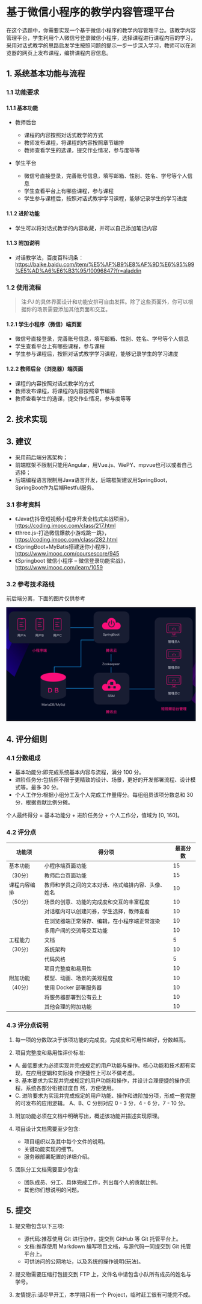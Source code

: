 # 基于微信小程序的教学内容管理平台

在这个选题中，你需要实现一个基于微信小程序的教学内容管理平台。该教学内容管理平台，学生利用个人微信号登录微信小程序，选择课程进行课程内容的学习，采用对话式教学的思路启发学生按照问题的提示一步一步深入学习，教师可以在浏览器的网页上发布课程，编排课程内容信息。

## 1. 系统基本功能与流程

### 1.1 功能要求

#### 1.1.1 基本功能

- 教师后台
    - 课程的内容按照对话式教学的方式
    - 教师发布课程，将课程的内容按照章节编排
    - 教师查看学生的选课，提交作业情况，参与度等等

- 学生平台
    - 微信号直接登录，完善账号信息，填写邮箱、性别、姓名、学号等个人信息
    - 学生查看平台上有哪些课程，参与课程
    - 学生参与课程后，按照对话式教学学习课程，能够记录学生的学习进度


#### 1.1.2 进阶功能

- 学生可以将对话式教学的内容收藏，并可以自己添加笔记内容

#### 1.1.3 附加说明

- 对话教学法，百度百科词条：https://baike.baidu.com/item/%E5%AF%B9%E8%AF%9D%E6%95%99%E5%AD%A6%E6%B3%95/10096847?fr=aladdin


### 1.2 使用流程

> 注:PJ 的具体界面设计和功能安排可自由发挥。除了这些页面外，你可以根据你的场景需要添加其他页面和交互。

#### 1.2.1 学生小程序（微信）端页面

- 微信号直接登录，完善账号信息，填写邮箱、性别、姓名、学号等个人信息
- 学生查看平台上有哪些课程，参与课程
- 学生参与课程后，按照对话式教学学习课程，能够记录学生的学习进度

#### 1.2.2 教师后台（浏览器）端页面

- 课程的内容按照对话式教学的方式
- 教师发布课程，将课程的内容按照章节编排
- 教师查看学生的选课，提交作业情况，参与度等等


## 2. 技术实现

## 3. 建议

- 采用前后端分离架构；
- 前端框架不限制只能用Angular，用Vue.js、WePY、mpvue也可以或者自己选择；
- 后端编程语言限制用Java语言开发，后端框架建议用SpringBoot，SpringBoot作为后端Restful服务。

### 3.1 参考资料

- 《Java仿抖音短视频小程序开发全栈式实战项目》，https://coding.imooc.com/class/217.html
- 《three.js-打造微信爆款小游戏跳一跳》，https://coding.imooc.com/class/282.html
- 《SpringBoot+MyBatis搭建迷你小程序》，https://www.imooc.com/coursescore/945
- 《Springboot 微信小程序 – 微信登录功能实战》，https://www.imooc.com/learn/1059




### 3.2  参考技术路线

前后端分离，下面的图片仅供参考

![](./assests/img/1.png)

## 4. 评分细则 

### 4.1 分数组成

- 基本功能分:即完成系统基本内容与流程，满分 100 分。 
- 进阶任务分:包括但不限于更精致的设计、场景，更好的开发部署流程、设计模式等。最多 30 分。 
- 个人工作分:根据小组分工及个人完成工作量得分。每组组员该项分数总和 30 分，根据贡献比例分摊。

个人最终得分 = 基本功能分 + 进阶任务分 + 个人工作分，值域为 [0, 160]。 

### 4.2 评分点


|功能项 | 得分项 | 最高分数|
| ------ | ------ | ------ |
| 基本功能 |小程序端页面功能| 15|
|（30分）| 教师后台页面功能 |15|
|课程内容编排 |教师和学员之间的文本对话、格式编排内容、头像、姓名 |10|
|（50分） |场景的创意、功能的完成度和交互的丰富程度| 10|
||对话框内可以创建问券，学生选择，教师查看| 10|
||在浏览器端正常保存、编辑，在小程序端正常渲染 |10|
||多用户间的交流等交互功能 |10|
|工程能力| 文档 |5|
|（30分）| 系统架构 |10|
||代码风格| 5|
||项目完整度和易用性 |10|
|附加功能 |模型、动画、场景的美观程度| 10|
|（40分）|使用 Docker 部署服务器 |10|
||将服务器部署到公有云上 |10|
||其他合理的附加功能 |10|


### 4.3 评分点说明

1. 每一项的分数取决于该项功能的完成度。完成度和可用性越好，分数越高。 

2. 项目完整度和易用性评价标准:

- A. 最低要求为必须实现并完成规定的用户功能与操作。核心功能和技术都有实现，在应用逻辑和实际操 作便捷性上可以不做考虑。
- B. 基本要求为实现并完成规定的用户功能和操作，并设计合理便捷的操作流程，系统各部分衔接过度自 然，方便使用。
- C. 进阶要求为实现并完成规定的用户功能、操作和进阶加分项，形成一套完整的可发布的应用逻辑。 A、B、C 分别对应 0 - 3 分，4 - 6 分，7 - 10 分。

3. 附加功能必须在文档中明确写出，概述该功能并描述实现原理。 

4. 项目设计文档需要至少包含:
    - 项目组织以及其中每个文件的说明。
    - 关键功能实现的细节。
    - 服务器部署配置的详细介绍。

5. 团队分工文档需要至少包含: 
    - 团队成员、分工、具体完成工作，列出每个人的贡献比例。
    - 其他你们想说明的问题。 
    
## 5. 提交

1. 提交物包含以下三项:
    - 源代码:推荐使用 Git 进行协作，提交到 GitHub 等 Git 托管平台上。 
    - 文档:推荐使用 Markdown 编写项目文档，与源代码一同提交到 Git 托管平台上。 
    - 可供访问的公网地址，以及系统的操作说明(玩法)。

2. 提交物需要压缩打包提交到 FTP 上，文件名中请包含小队所有成员的姓名与学号。 

3. 友情提示:请尽早开工，本学期只有一个 Project，临时赶工很有可能完不成。